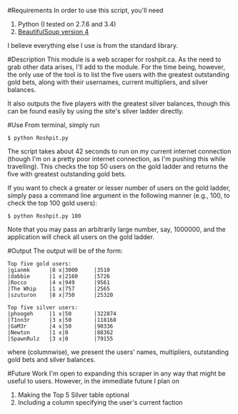 #Requirements
In order to use this script, you'll need

1. Python (I tested on 2.7.6 and 3.4)
2. [BeautifulSoup version 4](http://www.crummy.com/software/BeautifulSoup/bs4/doc/#installing-beautiful-soup)

I believe everything else I use is from the standard library.

#Description
This module is a web scraper for roshpit.ca. As the need to grab other data arises, I'll add to the module. For the time being, however, the only use of the tool is to list the five users with the greatest outstanding gold bets, along with their usernames, current multipliers, and silver balances. 

It also outputs the five players with the greatest silver balances, though this can be found easily by using the site's silver ladder directly.

#Use
From terminal, simply run

    $ python Roshpit.py

The script takes about 42 seconds to run on my current internet connection (though I'm on a pretty poor internet connection, as I'm pushing this while travelling). This checks the top 50 users on the gold ladder and returns the five with greatest outstanding gold bets.

If you want to check a greater or lesser number of users on the gold ladder, simply pass a command line argument in the following manner (e.g., 100, to check the top 100 gold users):

    $ python Roshpit.py 100

Note that you may pass an arbitrarily large number, say, 1000000, and the application will check all users on the gold ladder.

#Output
The output will be of the form:

    Top five gold users:
    |gianmk      |8 x|3000     |3510       
    |dabbie      |1 x|2160     |5726       
    |Rocco       |4 x|949      |9561       
    |The Whip    |1 x|757      |2565       
    |szuturon    |8 x|750      |25320      
    
    Top five silver users:
    |phoogeh     |1 x|50       |322874     
    |T1nn3r      |3 x|50       |118168     
    |GaM3r       |4 x|50       |90336      
    |Newton      |1 x|0        |88362      
    |SpawnRulz   |3 x|0        |79155

where (columnwise), we present the users' names, multipliers, outstanding gold bets and silver balances.

#Future Work
I'm open to expanding this scraper in any way that might be useful to users. However, in the immediate future I plan on

1. Making the Top 5 Silver table optional
2. Including a column specifying the user's current faction
